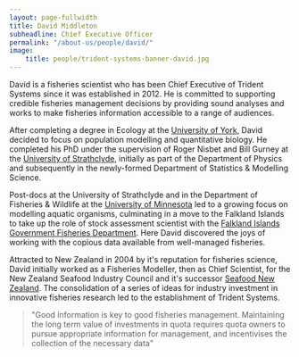 ```yaml
---
layout: page-fullwidth
title: David Middleton
subheadline: Chief Executive Officer
permalink: "/about-us/people/david/"
image:
    title: people/trident-systems-banner-david.jpg
---
```

David is a fisheries scientist who has been Chief Executive of Trident Systems since it was established in 2012.  He is committed to supporting credible fisheries management decisions by providing sound analyses and works to make fisheries information accessible to a range of audiences.

After completing a degree in Ecology at the [University of York](https://www.york.ac.uk/ "University of York"), David decided to focus on population modelling and quantitative biology.  He completed his PhD under the supervision of Roger Nisbet and Bill Gurney at the [University of Strathclyde](https://www.strath.ac.uk/ "University of Strathclyde"), initially as part of the Department of Physics and subsequently in the newly-formed Department of Statistics & Modelling Science.

Post-docs at the University of Strathclyde and in the Department of Fisheries & Wildlife at the [University of Minnesota](https://www.umn.edu/ "University of Minnesota") led to a growing focus on modelling aquatic organisms, culminating in a move to the Falkland Islands to take up the role of stock assessment scientist with the [Falkland Islands Government Fisheries Department](http://www.fig.gov.fk/fisheries/ "Falkland Islands Fisheries").  Here David discovered the joys of working with the copious data available from well-managed fisheries.

Attracted to New Zealand in 2004 by it's reputation for fisheries science, David initially worked as a Fisheries Modeller, then as Chief Scientist, for the New Zealand Seafood Industry Council and it's successor [Seafood New Zealand](https://www.seafood.org.nz/ "Seafood New Zealand"). The consolidation of a series of ideas for industry investment in innovative fisheries research led to the establishment of Trident Systems.

> "Good information is key to good fisheries management.  Maintaining the long term value of investments in quota requires quota owners to pursue appropriate information for management,
> and incentivises the collection of the necessary data"
